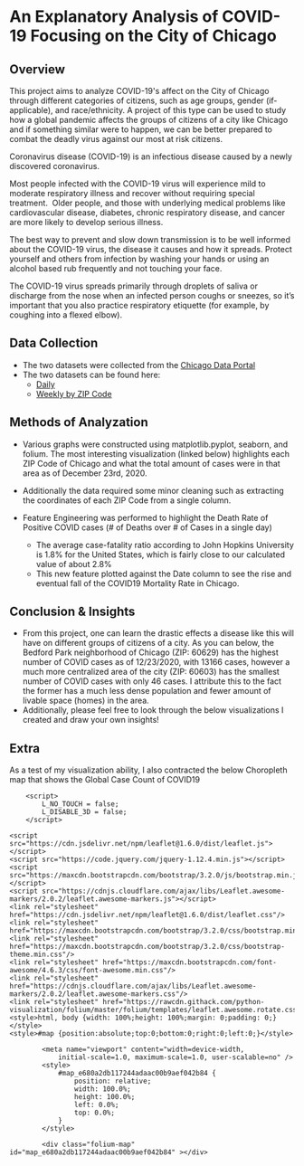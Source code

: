 # An Explanatory Analysis of COVID-19 Focusing on the City of Chicago

## Overview
This project aims to analyze COVID-19's affect on the City of Chicago through different categories of citizens, such as age groups, gender (if-applicable), and race/ethnicity.  A project of this type can be used to study how a global pandemic affects the groups of citizens of a city like Chicago and if something similar were to happen, we can be better prepared to combat the deadly virus against our most at risk citizens.

Coronavirus disease (COVID-19) is an infectious disease caused by a newly discovered coronavirus.

Most people infected with the COVID-19 virus will experience mild to moderate respiratory illness and recover without requiring special treatment.  Older people, and those with underlying medical problems like cardiovascular disease, diabetes, chronic respiratory disease, and cancer are more likely to develop serious illness.

The best way to prevent and slow down transmission is to be well informed about the COVID-19 virus, the disease it causes and how it spreads. Protect yourself and others from infection by washing your hands or using an alcohol based rub frequently and not touching your face.

The COVID-19 virus spreads primarily through droplets of saliva or discharge from the nose when an infected person coughs or sneezes, so it’s important that you also practice respiratory etiquette (for example, by coughing into a flexed elbow).

## Data Collection

* The two datasets were collected from the [Chicago Data Portal](https://data.cityofchicago.org/)
* The two datasets can be found here:
    * [Daily](https://data.cityofchicago.org/Health-Human-Services/Daily-Chicago-COVID-19-Cases-Deaths-and-Hospitaliz/kxzd-kd6a)
    * [Weekly by ZIP Code](https://data.cityofchicago.org/Health-Human-Services/COVID-19-Cases-Tests-and-Deaths-by-ZIP-Code/yhhz-zm2v/data)

## Methods of Analyzation

* Various graphs were constructed using matplotlib.pyplot, seaborn, and folium.  The most interesting visualization (linked below) highlights each ZIP Code of Chicago and what the total amount of cases were in that area as of December 23rd, 2020.

* Additionally the data required some minor cleaning such as extracting the coordinates of each ZIP Code from a single column.
* Feature Engineering was performed to highlight the Death Rate of Positive COVID cases (# of Deaths over # of Cases in a single day)
    * The average case-fatality ratio according to John Hopkins University is 1.8% for the United States, which is fairly close to our calculated value of about 2.8%
    * This new feature plotted against the Date column to see the rise and eventual fall of the COVID19 Mortality Rate in Chicago.

## Conclusion & Insights
* From this project, one can learn the drastic effects a disease like this will have on different groups of citizens of a city.  As you can below, the Bedford Park neighborhood of Chicago (ZIP: 60629) has the highest number of COVID cases as of 12/23/2020, with 13166 cases, however a much more centralized area of the city (ZIP: 60603) has the smallest number of COVID cases with only 46 cases.  I attribute this to the fact the former has a much less dense population and fewer amount of livable space (homes) in the area.
* Additionally, please feel free to look through the below visualizations I created and draw your own insights!







## Extra
As a test of my visualization ability, I also contracted the below Choropleth map that shows the Global Case Count of COVID19

<head>    
    <meta http-equiv="content-type" content="text/html; charset=UTF-8" />
    
        <script>
            L_NO_TOUCH = false;
            L_DISABLE_3D = false;
        </script>
    
    <script src="https://cdn.jsdelivr.net/npm/leaflet@1.6.0/dist/leaflet.js"></script>
    <script src="https://code.jquery.com/jquery-1.12.4.min.js"></script>
    <script src="https://maxcdn.bootstrapcdn.com/bootstrap/3.2.0/js/bootstrap.min.js"></script>
    <script src="https://cdnjs.cloudflare.com/ajax/libs/Leaflet.awesome-markers/2.0.2/leaflet.awesome-markers.js"></script>
    <link rel="stylesheet" href="https://cdn.jsdelivr.net/npm/leaflet@1.6.0/dist/leaflet.css"/>
    <link rel="stylesheet" href="https://maxcdn.bootstrapcdn.com/bootstrap/3.2.0/css/bootstrap.min.css"/>
    <link rel="stylesheet" href="https://maxcdn.bootstrapcdn.com/bootstrap/3.2.0/css/bootstrap-theme.min.css"/>
    <link rel="stylesheet" href="https://maxcdn.bootstrapcdn.com/font-awesome/4.6.3/css/font-awesome.min.css"/>
    <link rel="stylesheet" href="https://cdnjs.cloudflare.com/ajax/libs/Leaflet.awesome-markers/2.0.2/leaflet.awesome-markers.css"/>
    <link rel="stylesheet" href="https://rawcdn.githack.com/python-visualization/folium/master/folium/templates/leaflet.awesome.rotate.css"/>
    <style>html, body {width: 100%;height: 100%;margin: 0;padding: 0;}</style>
    <style>#map {position:absolute;top:0;bottom:0;right:0;left:0;}</style>
    
            <meta name="viewport" content="width=device-width,
                initial-scale=1.0, maximum-scale=1.0, user-scalable=no" />
            <style>
                #map_e680a2db117244adaac00b9aef042b84 {
                    position: relative;
                    width: 100.0%;
                    height: 100.0%;
                    left: 0.0%;
                    top: 0.0%;
                }
            </style>
        
</head>
<body>    
    
            <div class="folium-map" id="map_e680a2db117244adaac00b9aef042b84" ></div>
        
</body>
<script>    
    
            var map_e680a2db117244adaac00b9aef042b84 = L.map(
                "map_e680a2db117244adaac00b9aef042b84",
                {
                    center: [41.8781, -87.6298],
                    crs: L.CRS.EPSG3857,
                    zoom: 13,
                    zoomControl: true,
                    preferCanvas: false,
                }
            );

            

        
    
            var tile_layer_ca6c121f39c940e4bc7212e6e5591e6c = L.tileLayer(
                "https://cartodb-basemaps-{s}.global.ssl.fastly.net/dark_all/{z}/{x}/{y}.png",
                {"attribution": "\u0026copy; \u003ca href=\"http://www.openstreetmap.org/copyright\"\u003eOpenStreetMap\u003c/a\u003e contributors \u0026copy; \u003ca href=\"http://cartodb.com/attributions\"\u003eCartoDB\u003c/a\u003e, CartoDB \u003ca href =\"http://cartodb.com/attributions\"\u003eattributions\u003c/a\u003e", "detectRetina": false, "maxNativeZoom": 18, "maxZoom": 18, "minZoom": 0, "noWrap": false, "opacity": 1, "subdomains": "abc", "tms": false}
            ).addTo(map_e680a2db117244adaac00b9aef042b84);
        
    
            var circle_marker_7a1e7a51c7704f7098c8a19474e5df87 = L.circleMarker(
                [41.653147, -87.556037],
                {"bubblingMouseEvents": true, "color": "crimson", "dashArray": null, "dashOffset": null, "fill": true, "fillColor": "crimson", "fillOpacity": 0.2, "fillRule": "evenodd", "lineCap": "round", "lineJoin": "round", "opacity": 1.0, "radius": 100, "stroke": true, "weight": 3}
            ).addTo(map_e680a2db117244adaac00b9aef042b84);
        
    
        var popup_7fa0af2fa5e64fe09c00517e34039fa3 = L.popup({"maxWidth": "100%"});

        
            var html_51e884a4ef914c69a0a11282c11c3dec = $(`<div id="html_51e884a4ef914c69a0a11282c11c3dec" style="width: 100.0%; height: 100.0%;">ZIP Code: 60633<br>Cases: 1036.0<br>Lat: -87.556037<br>Long: 41.653147<br></div>`)[0];
            popup_7fa0af2fa5e64fe09c00517e34039fa3.setContent(html_51e884a4ef914c69a0a11282c11c3dec);
        

        circle_marker_7a1e7a51c7704f7098c8a19474e5df87.bindPopup(popup_7fa0af2fa5e64fe09c00517e34039fa3)
        ;

        
    
    
            var circle_marker_e00177bb98684dbbb00b04ac8ed6091c = L.circleMarker(
                [41.721257, -87.556897],
                {"bubblingMouseEvents": true, "color": "crimson", "dashArray": null, "dashOffset": null, "fill": true, "fillColor": "crimson", "fillOpacity": 0.2, "fillRule": "evenodd", "lineCap": "round", "lineJoin": "round", "opacity": 1.0, "radius": 100, "stroke": true, "weight": 3}
            ).addTo(map_e680a2db117244adaac00b9aef042b84);
        
    
        var popup_6a3dde66a0b244179683d0adf89856c8 = L.popup({"maxWidth": "100%"});

        
            var html_d1f7756f415c40328c53d3b272fffdc6 = $(`<div id="html_d1f7756f415c40328c53d3b272fffdc6" style="width: 100.0%; height: 100.0%;">ZIP Code: 60617<br>Cases: 5630.0<br>Lat: -87.556897<br>Long: 41.721257<br></div>`)[0];
            popup_6a3dde66a0b244179683d0adf89856c8.setContent(html_d1f7756f415c40328c53d3b272fffdc6);
        

        circle_marker_e00177bb98684dbbb00b04ac8ed6091c.bindPopup(popup_6a3dde66a0b244179683d0adf89856c8)
        ;

        
    
    
            var circle_marker_0780e72af135455ea57e68fdb1535b81 = L.circleMarker(
                [41.762202, -87.571522],
                {"bubblingMouseEvents": true, "color": "crimson", "dashArray": null, "dashOffset": null, "fill": true, "fillColor": "crimson", "fillOpacity": 0.2, "fillRule": "evenodd", "lineCap": "round", "lineJoin": "round", "opacity": 1.0, "radius": 100, "stroke": true, "weight": 3}
            ).addTo(map_e680a2db117244adaac00b9aef042b84);
        
    
        var popup_caeddc1971d3400f8ff19cc0953053b3 = L.popup({"maxWidth": "100%"});

        
            var html_d938577c8fcc4280b5e0bcf8a6c47075 = $(`<div id="html_d938577c8fcc4280b5e0bcf8a6c47075" style="width: 100.0%; height: 100.0%;">ZIP Code: 60649<br>Cases: 2275.0<br>Lat: -87.571522<br>Long: 41.762202<br></div>`)[0];
            popup_caeddc1971d3400f8ff19cc0953053b3.setContent(html_d938577c8fcc4280b5e0bcf8a6c47075);
        

        circle_marker_0780e72af135455ea57e68fdb1535b81.bindPopup(popup_caeddc1971d3400f8ff19cc0953053b3)
        ;

        
    
    
            var circle_marker_35fd55c33d3046d8b24ae4ac310ea00c = L.circleMarker(
                [41.801993, -87.602725],
                {"bubblingMouseEvents": true, "color": "crimson", "dashArray": null, "dashOffset": null, "fill": true, "fillColor": "crimson", "fillOpacity": 0.2, "fillRule": "evenodd", "lineCap": "round", "lineJoin": "round", "opacity": 1.0, "radius": 100, "stroke": true, "weight": 3}
            ).addTo(map_e680a2db117244adaac00b9aef042b84);
        
    
        var popup_580379a68b4f4441b93f7af7ac3b971a = L.popup({"maxWidth": "100%"});

        
            var html_7e97aa72265e4d68885109a98efae323 = $(`<div id="html_7e97aa72265e4d68885109a98efae323" style="width: 100.0%; height: 100.0%;">ZIP Code: 60615<br>Cases: 1537.0<br>Lat: -87.602725<br>Long: 41.801993<br></div>`)[0];
            popup_580379a68b4f4441b93f7af7ac3b971a.setContent(html_7e97aa72265e4d68885109a98efae323);
        

        circle_marker_35fd55c33d3046d8b24ae4ac310ea00c.bindPopup(popup_580379a68b4f4441b93f7af7ac3b971a)
        ;

        
    
    
            var circle_marker_322314784ef045e9982469e49d830ab6 = L.circleMarker(
                [41.780991, -87.604053],
                {"bubblingMouseEvents": true, "color": "crimson", "dashArray": null, "dashOffset": null, "fill": true, "fillColor": "crimson", "fillOpacity": 0.2, "fillRule": "evenodd", "lineCap": "round", "lineJoin": "round", "opacity": 1.0, "radius": 100, "stroke": true, "weight": 3}
            ).addTo(map_e680a2db117244adaac00b9aef042b84);
        
    
        var popup_262b1906bde746389357b5828c707ac2 = L.popup({"maxWidth": "100%"});

        
            var html_66942640e23b4e6ca16b704fb95b0387 = $(`<div id="html_66942640e23b4e6ca16b704fb95b0387" style="width: 100.0%; height: 100.0%;">ZIP Code: 60637<br>Cases: 2267.0<br>Lat: -87.604053<br>Long: 41.780991<br></div>`)[0];
            popup_262b1906bde746389357b5828c707ac2.setContent(html_66942640e23b4e6ca16b704fb95b0387);
        

        circle_marker_322314784ef045e9982469e49d830ab6.bindPopup(popup_262b1906bde746389357b5828c707ac2)
        ;

        
    
    
            var circle_marker_6a1b5f39c99245829c5f72b5e36229d2 = L.circleMarker(
                [41.744737, -87.60569],
                {"bubblingMouseEvents": true, "color": "crimson", "dashArray": null, "dashOffset": null, "fill": true, "fillColor": "crimson", "fillOpacity": 0.2, "fillRule": "evenodd", "lineCap": "round", "lineJoin": "round", "opacity": 1.0, "radius": 100, "stroke": true, "weight": 3}
            ).addTo(map_e680a2db117244adaac00b9aef042b84);
        
    
        var popup_c9729a2fc7fb4759acde7f573b1b0fe3 = L.popup({"maxWidth": "100%"});

        
            var html_bb67fdc1f094432a8cace442604610ad = $(`<div id="html_bb67fdc1f094432a8cace442604610ad" style="width: 100.0%; height: 100.0%;">ZIP Code: 60619<br>Cases: 3015.0<br>Lat: -87.60569<br>Long: 41.744737<br></div>`)[0];
            popup_c9729a2fc7fb4759acde7f573b1b0fe3.setContent(html_bb67fdc1f094432a8cace442604610ad);
        

        circle_marker_6a1b5f39c99245829c5f72b5e36229d2.bindPopup(popup_c9729a2fc7fb4759acde7f573b1b0fe3)
        ;

        
    
    
            var circle_marker_2756fbd2416a4e6882db15576d7421cd = L.circleMarker(
                [41.819261, -87.611244],
                {"bubblingMouseEvents": true, "color": "crimson", "dashArray": null, "dashOffset": null, "fill": true, "fillColor": "crimson", "fillOpacity": 0.2, "fillRule": "evenodd", "lineCap": "round", "lineJoin": "round", "opacity": 1.0, "radius": 100, "stroke": true, "weight": 3}
            ).addTo(map_e680a2db117244adaac00b9aef042b84);
        
    
        var popup_994329b107b04584a17bfa830990b2ac = L.popup({"maxWidth": "100%"});

        
            var html_ae397151cf32463187022632bb1b38af = $(`<div id="html_ae397151cf32463187022632bb1b38af" style="width: 100.0%; height: 100.0%;">ZIP Code: 60653<br>Cases: 1765.0<br>Lat: -87.611244<br>Long: 41.819261<br></div>`)[0];
            popup_994329b107b04584a17bfa830990b2ac.setContent(html_ae397151cf32463187022632bb1b38af);
        

        circle_marker_2756fbd2416a4e6882db15576d7421cd.bindPopup(popup_994329b107b04584a17bfa830990b2ac)
        ;

        
    
    
            var circle_marker_752314aaef1447e0819a201086c07d5a = L.circleMarker(
                [41.894734, -87.620291],
                {"bubblingMouseEvents": true, "color": "crimson", "dashArray": null, "dashOffset": null, "fill": true, "fillColor": "crimson", "fillOpacity": 0.2, "fillRule": "evenodd", "lineCap": "round", "lineJoin": "round", "opacity": 1.0, "radius": 100, "stroke": true, "weight": 3}
            ).addTo(map_e680a2db117244adaac00b9aef042b84);
        
    
        var popup_1bebb7ebd4fb452f99c22ec967498609 = L.popup({"maxWidth": "100%"});

        
            var html_74f57e23c7f743279a30bebe6a33bf96 = $(`<div id="html_74f57e23c7f743279a30bebe6a33bf96" style="width: 100.0%; height: 100.0%;">ZIP Code: 60611<br>Cases: 1456.0<br>Lat: -87.620291<br>Long: 41.894734<br></div>`)[0];
            popup_1bebb7ebd4fb452f99c22ec967498609.setContent(html_74f57e23c7f743279a30bebe6a33bf96);
        

        circle_marker_752314aaef1447e0819a201086c07d5a.bindPopup(popup_1bebb7ebd4fb452f99c22ec967498609)
        ;

        
    
    
            var circle_marker_0008f6b47b7a402ab0acd518ac83cc7b = L.circleMarker(
                [41.694192, -87.621537],
                {"bubblingMouseEvents": true, "color": "crimson", "dashArray": null, "dashOffset": null, "fill": true, "fillColor": "crimson", "fillOpacity": 0.2, "fillRule": "evenodd", "lineCap": "round", "lineJoin": "round", "opacity": 1.0, "radius": 100, "stroke": true, "weight": 3}
            ).addTo(map_e680a2db117244adaac00b9aef042b84);
        
    
        var popup_7e4d26e47fe540409a3b5fb72b8646ba = L.popup({"maxWidth": "100%"});

        
            var html_5dbc63b0e12c4e22a210b08ef8f60ab9 = $(`<div id="html_5dbc63b0e12c4e22a210b08ef8f60ab9" style="width: 100.0%; height: 100.0%;">ZIP Code: 60628<br>Cases: 3520.0<br>Lat: -87.621537<br>Long: 41.694192<br></div>`)[0];
            popup_7e4d26e47fe540409a3b5fb72b8646ba.setContent(html_5dbc63b0e12c4e22a210b08ef8f60ab9);
        

        circle_marker_0008f6b47b7a402ab0acd518ac83cc7b.bindPopup(popup_7e4d26e47fe540409a3b5fb72b8646ba)
        ;

        
    
    
            var circle_marker_fc569694ee394629a5831df044f7a447 = L.circleMarker(
                [41.886262, -87.622844],
                {"bubblingMouseEvents": true, "color": "crimson", "dashArray": null, "dashOffset": null, "fill": true, "fillColor": "crimson", "fillOpacity": 0.2, "fillRule": "evenodd", "lineCap": "round", "lineJoin": "round", "opacity": 1.0, "radius": 100, "stroke": true, "weight": 3}
            ).addTo(map_e680a2db117244adaac00b9aef042b84);
        
    
        var popup_6cc3e85cfe714008a1034da201d3214d = L.popup({"maxWidth": "100%"});

        
            var html_9e0904751b6f46568635f3f83ca5904c = $(`<div id="html_9e0904751b6f46568635f3f83ca5904c" style="width: 100.0%; height: 100.0%;">ZIP Code: 60601<br>Cases: 683.0<br>Lat: -87.622844<br>Long: 41.886262<br></div>`)[0];
            popup_6cc3e85cfe714008a1034da201d3214d.setContent(html_9e0904751b6f46568635f3f83ca5904c);
        

        circle_marker_fc569694ee394629a5831df044f7a447.bindPopup(popup_6cc3e85cfe714008a1034da201d3214d)
        ;

        
    
    
            var circle_marker_00560c1ccad3413aac5fb98b4ec11c09 = L.circleMarker(
                [41.867824, -87.623449],
                {"bubblingMouseEvents": true, "color": "crimson", "dashArray": null, "dashOffset": null, "fill": true, "fillColor": "crimson", "fillOpacity": 0.2, "fillRule": "evenodd", "lineCap": "round", "lineJoin": "round", "opacity": 1.0, "radius": 100, "stroke": true, "weight": 3}
            ).addTo(map_e680a2db117244adaac00b9aef042b84);
        
    
        var popup_6683517e1b144d7c961efce8dd56096c = L.popup({"maxWidth": "100%"});

        
            var html_5eebb432526e414aafdf8703c0c44857 = $(`<div id="html_5eebb432526e414aafdf8703c0c44857" style="width: 100.0%; height: 100.0%;">ZIP Code: 60605<br>Cases: 1268.0<br>Lat: -87.623449<br>Long: 41.867824<br></div>`)[0];
            popup_6683517e1b144d7c961efce8dd56096c.setContent(html_5eebb432526e414aafdf8703c0c44857);
        

        circle_marker_00560c1ccad3413aac5fb98b4ec11c09.bindPopup(popup_6683517e1b144d7c961efce8dd56096c)
        ;

        
    
    
            var circle_marker_e7ac9f5ebbe1412fa974742c0e1e347d = L.circleMarker(
                [41.880112, -87.625473],
                {"bubblingMouseEvents": true, "color": "crimson", "dashArray": null, "dashOffset": null, "fill": true, "fillColor": "crimson", "fillOpacity": 0.2, "fillRule": "evenodd", "lineCap": "round", "lineJoin": "round", "opacity": 1.0, "radius": 100, "stroke": true, "weight": 3}
            ).addTo(map_e680a2db117244adaac00b9aef042b84);
        
    
        var popup_8d0ee3bbb97047ffb2fec05b426ec227 = L.popup({"maxWidth": "100%"});

        
            var html_4dd28cf9b39a466195bb8627c2cd787d = $(`<div id="html_4dd28cf9b39a466195bb8627c2cd787d" style="width: 100.0%; height: 100.0%;">ZIP Code: 60603<br>Cases: 43.0<br>Lat: -87.625473<br>Long: 41.880112<br></div>`)[0];
            popup_8d0ee3bbb97047ffb2fec05b426ec227.setContent(html_4dd28cf9b39a466195bb8627c2cd787d);
        

        circle_marker_e7ac9f5ebbe1412fa974742c0e1e347d.bindPopup(popup_8d0ee3bbb97047ffb2fec05b426ec227)
        ;

        
    
    
            var circle_marker_73b59866a20047c88685260ffec45edd = L.circleMarker(
                [41.883136, -87.628309],
                {"bubblingMouseEvents": true, "color": "crimson", "dashArray": null, "dashOffset": null, "fill": true, "fillColor": "crimson", "fillOpacity": 0.2, "fillRule": "evenodd", "lineCap": "round", "lineJoin": "round", "opacity": 1.0, "radius": 100, "stroke": true, "weight": 3}
            ).addTo(map_e680a2db117244adaac00b9aef042b84);
        
    
        var popup_a239d0d4e46641d9a9676ad5f2ec899a = L.popup({"maxWidth": "100%"});

        
            var html_cc71e824dc5b44f485e0a563c87f51c9 = $(`<div id="html_cc71e824dc5b44f485e0a563c87f51c9" style="width: 100.0%; height: 100.0%;">ZIP Code: 60602<br>Cases: 63.0<br>Lat: -87.628309<br>Long: 41.883136<br></div>`)[0];
            popup_a239d0d4e46641d9a9676ad5f2ec899a.setContent(html_cc71e824dc5b44f485e0a563c87f51c9);
        

        circle_marker_73b59866a20047c88685260ffec45edd.bindPopup(popup_a239d0d4e46641d9a9676ad5f2ec899a)
        ;

        
    
    
            var circle_marker_23d2802c26fa4006b05303f037321838 = L.circleMarker(
                [41.878153, -87.629029],
                {"bubblingMouseEvents": true, "color": "crimson", "dashArray": null, "dashOffset": null, "fill": true, "fillColor": "crimson", "fillOpacity": 0.2, "fillRule": "evenodd", "lineCap": "round", "lineJoin": "round", "opacity": 1.0, "radius": 100, "stroke": true, "weight": 3}
            ).addTo(map_e680a2db117244adaac00b9aef042b84);
        
    
        var popup_d5b4d68cc010494fa5580fb791f000f3 = L.popup({"maxWidth": "100%"});

        
            var html_b68e2fd97508486eb9e8c6af6f3f71d1 = $(`<div id="html_b68e2fd97508486eb9e8c6af6f3f71d1" style="width: 100.0%; height: 100.0%;">ZIP Code: 60604<br>Cases: 74.0<br>Lat: -87.629029<br>Long: 41.878153<br></div>`)[0];
            popup_d5b4d68cc010494fa5580fb791f000f3.setContent(html_b68e2fd97508486eb9e8c6af6f3f71d1);
        

        circle_marker_23d2802c26fa4006b05303f037321838.bindPopup(popup_d5b4d68cc010494fa5580fb791f000f3)
        ;

        
    
    
            var circle_marker_89cbc301c2734de28d051e35643bab92 = L.circleMarker(
                [41.844869, -87.629531],
                {"bubblingMouseEvents": true, "color": "crimson", "dashArray": null, "dashOffset": null, "fill": true, "fillColor": "crimson", "fillOpacity": 0.2, "fillRule": "evenodd", "lineCap": "round", "lineJoin": "round", "opacity": 1.0, "radius": 100, "stroke": true, "weight": 3}
            ).addTo(map_e680a2db117244adaac00b9aef042b84);
        
    
        var popup_cfeabcedeb434fdb87849eb4fd5dae3d = L.popup({"maxWidth": "100%"});

        
            var html_eba8af7291fe49c58949fd143568c67e = $(`<div id="html_eba8af7291fe49c58949fd143568c67e" style="width: 100.0%; height: 100.0%;">ZIP Code: 60616<br>Cases: 2431.0<br>Lat: -87.629531<br>Long: 41.844869<br></div>`)[0];
            popup_cfeabcedeb434fdb87849eb4fd5dae3d.setContent(html_eba8af7291fe49c58949fd143568c67e);
        

        circle_marker_89cbc301c2734de28d051e35643bab92.bindPopup(popup_cfeabcedeb434fdb87849eb4fd5dae3d)
        ;

        
    
    
            var circle_marker_0cc434043cc04601a73c5c50c1bbe9d9 = L.circleMarker(
                [41.650765, -87.633087],
                {"bubblingMouseEvents": true, "color": "crimson", "dashArray": null, "dashOffset": null, "fill": true, "fillColor": "crimson", "fillOpacity": 0.2, "fillRule": "evenodd", "lineCap": "round", "lineJoin": "round", "opacity": 1.0, "radius": 100, "stroke": true, "weight": 3}
            ).addTo(map_e680a2db117244adaac00b9aef042b84);
        
    
        var popup_e495c6762eae49bea6d258f89e45979c = L.popup({"maxWidth": "100%"});

        
            var html_d2edcc6649324c5f9c1c94483d86e7ee = $(`<div id="html_d2edcc6649324c5f9c1c94483d86e7ee" style="width: 100.0%; height: 100.0%;">ZIP Code: 60827<br>Cases: 223.0<br>Lat: -87.633087<br>Long: 41.650765<br></div>`)[0];
            popup_e495c6762eae49bea6d258f89e45979c.setContent(html_d2edcc6649324c5f9c1c94483d86e7ee);
        

        circle_marker_0cc434043cc04601a73c5c50c1bbe9d9.bindPopup(popup_e495c6762eae49bea6d258f89e45979c)
        ;

        
    
    
            var circle_marker_e65057df6fd9438fa00acf0f27984c3a = L.circleMarker(
                [41.90455, -87.63581],
                {"bubblingMouseEvents": true, "color": "crimson", "dashArray": null, "dashOffset": null, "fill": true, "fillColor": "crimson", "fillOpacity": 0.2, "fillRule": "evenodd", "lineCap": "round", "lineJoin": "round", "opacity": 1.0, "radius": 100, "stroke": true, "weight": 3}
            ).addTo(map_e680a2db117244adaac00b9aef042b84);
        
    
        var popup_ff57e26362d04fd6a55cddce9a6f80ef = L.popup({"maxWidth": "100%"});

        
            var html_af67d516bec64273adcce4e8246eadc9 = $(`<div id="html_af67d516bec64273adcce4e8246eadc9" style="width: 100.0%; height: 100.0%;">ZIP Code: 60610<br>Cases: 2111.0<br>Lat: -87.63581<br>Long: 41.90455<br></div>`)[0];
            popup_ff57e26362d04fd6a55cddce9a6f80ef.setContent(html_af67d516bec64273adcce4e8246eadc9);
        

        circle_marker_e65057df6fd9438fa00acf0f27984c3a.bindPopup(popup_ff57e26362d04fd6a55cddce9a6f80ef)
        ;

        
    
    
            var circle_marker_e19f113fae4641b5be96232acbd29eea = L.circleMarker(
                [41.892485, -87.636354],
                {"bubblingMouseEvents": true, "color": "crimson", "dashArray": null, "dashOffset": null, "fill": true, "fillColor": "crimson", "fillOpacity": 0.2, "fillRule": "evenodd", "lineCap": "round", "lineJoin": "round", "opacity": 1.0, "radius": 100, "stroke": true, "weight": 3}
            ).addTo(map_e680a2db117244adaac00b9aef042b84);
        
    
        var popup_db7960921c2c4cc892ac023edb759287 = L.popup({"maxWidth": "100%"});

        
            var html_979c8a436bc74736be495a500c893912 = $(`<div id="html_979c8a436bc74736be495a500c893912" style="width: 100.0%; height: 100.0%;">ZIP Code: 60654<br>Cases: 1268.0<br>Lat: -87.636354<br>Long: 41.892485<br></div>`)[0];
            popup_db7960921c2c4cc892ac023edb759287.setContent(html_979c8a436bc74736be495a500c893912);
        

        circle_marker_e19f113fae4641b5be96232acbd29eea.bindPopup(popup_db7960921c2c4cc892ac023edb759287)
        ;

        
    
    
            var circle_marker_290be2d726654611b1bbf41a6fc611b8 = L.circleMarker(
                [41.882634, -87.63676],
                {"bubblingMouseEvents": true, "color": "crimson", "dashArray": null, "dashOffset": null, "fill": true, "fillColor": "crimson", "fillOpacity": 0.2, "fillRule": "evenodd", "lineCap": "round", "lineJoin": "round", "opacity": 1.0, "radius": 100, "stroke": true, "weight": 3}
            ).addTo(map_e680a2db117244adaac00b9aef042b84);
        
    
        var popup_d91431ab673f420dbecbd180363402f9 = L.popup({"maxWidth": "100%"});

        
            var html_55f0ee28656e430b825d57679575bb5a = $(`<div id="html_55f0ee28656e430b825d57679575bb5a" style="width: 100.0%; height: 100.0%;">ZIP Code: 60606<br>Cases: 211.0<br>Lat: -87.63676<br>Long: 41.882634<br></div>`)[0];
            popup_d91431ab673f420dbecbd180363402f9.setContent(html_55f0ee28656e430b825d57679575bb5a);
        

        circle_marker_290be2d726654611b1bbf41a6fc611b8.bindPopup(popup_d91431ab673f420dbecbd180363402f9)
        ;

        
    
    
            var circle_marker_db92b0427fed4faeac8b2f0a6bfb7a3f = L.circleMarker(
                [41.776931, -87.638812],
                {"bubblingMouseEvents": true, "color": "crimson", "dashArray": null, "dashOffset": null, "fill": true, "fillColor": "crimson", "fillOpacity": 0.2, "fillRule": "evenodd", "lineCap": "round", "lineJoin": "round", "opacity": 1.0, "radius": 100, "stroke": true, "weight": 3}
            ).addTo(map_e680a2db117244adaac00b9aef042b84);
        
    
        var popup_96c3060a49d64fd5b9a8f75e2f23b6f3 = L.popup({"maxWidth": "100%"});

        
            var html_62662ce62700457f95c5cac633c746ca = $(`<div id="html_62662ce62700457f95c5cac633c746ca" style="width: 100.0%; height: 100.0%;">ZIP Code: 60621<br>Cases: 1582.0<br>Lat: -87.638812<br>Long: 41.776931<br></div>`)[0];
            popup_96c3060a49d64fd5b9a8f75e2f23b6f3.setContent(html_62662ce62700457f95c5cac633c746ca);
        

        circle_marker_db92b0427fed4faeac8b2f0a6bfb7a3f.bindPopup(popup_96c3060a49d64fd5b9a8f75e2f23b6f3)
        ;

        
    
    
            var circle_marker_146858f82a8e4bdf8024be26bedfdc74 = L.circleMarker(
                [41.882786, -87.644283],
                {"bubblingMouseEvents": true, "color": "crimson", "dashArray": null, "dashOffset": null, "fill": true, "fillColor": "crimson", "fillOpacity": 0.2, "fillRule": "evenodd", "lineCap": "round", "lineJoin": "round", "opacity": 1.0, "radius": 100, "stroke": true, "weight": 3}
            ).addTo(map_e680a2db117244adaac00b9aef042b84);
        
    
        var popup_9ce720e0d0ba47bab3dec1484dca5c51 = L.popup({"maxWidth": "100%"});

        
            var html_07aabc7590754854bfa9308c1719e040 = $(`<div id="html_07aabc7590754854bfa9308c1719e040" style="width: 100.0%; height: 100.0%;">ZIP Code: 60661<br>Cases: 505.0<br>Lat: -87.644283<br>Long: 41.882786<br></div>`)[0];
            popup_9ce720e0d0ba47bab3dec1484dca5c51.setContent(html_07aabc7590754854bfa9308c1719e040);
        

        circle_marker_146858f82a8e4bdf8024be26bedfdc74.bindPopup(popup_9ce720e0d0ba47bab3dec1484dca5c51)
        ;

        
    
    
            var circle_marker_d81a47fc53ba406aaab65cbd8a94a912 = L.circleMarker(
                [41.740873, -87.651656],
                {"bubblingMouseEvents": true, "color": "crimson", "dashArray": null, "dashOffset": null, "fill": true, "fillColor": "crimson", "fillOpacity": 0.2, "fillRule": "evenodd", "lineCap": "round", "lineJoin": "round", "opacity": 1.0, "radius": 100, "stroke": true, "weight": 3}
            ).addTo(map_e680a2db117244adaac00b9aef042b84);
        
    
        var popup_0673aa5292184419b84141af510a028e = L.popup({"maxWidth": "100%"});

        
            var html_1a239ef86d1e4e0087f2639ea6f1790f = $(`<div id="html_1a239ef86d1e4e0087f2639ea6f1790f" style="width: 100.0%; height: 100.0%;">ZIP Code: 60620<br>Cases: 3606.0<br>Lat: -87.651656<br>Long: 41.740873<br></div>`)[0];
            popup_0673aa5292184419b84141af510a028e.setContent(html_1a239ef86d1e4e0087f2639ea6f1790f);
        

        circle_marker_d81a47fc53ba406aaab65cbd8a94a912.bindPopup(popup_0673aa5292184419b84141af510a028e)
        ;

        
    
    
            var circle_marker_62ca9ace05a44fc7873a68a49a41a5c0 = L.circleMarker(
                [41.922605, -87.652064],
                {"bubblingMouseEvents": true, "color": "crimson", "dashArray": null, "dashOffset": null, "fill": true, "fillColor": "crimson", "fillOpacity": 0.2, "fillRule": "evenodd", "lineCap": "round", "lineJoin": "round", "opacity": 1.0, "radius": 100, "stroke": true, "weight": 3}
            ).addTo(map_e680a2db117244adaac00b9aef042b84);
        
    
        var popup_ab1eef7bbe7c46ad83081fd776034a21 = L.popup({"maxWidth": "100%"});

        
            var html_ccbce341d1bc45b99f3fb4cf36675e9f = $(`<div id="html_ccbce341d1bc45b99f3fb4cf36675e9f" style="width: 100.0%; height: 100.0%;">ZIP Code: 60614<br>Cases: 3429.0<br>Lat: -87.652064<br>Long: 41.922605<br></div>`)[0];
            popup_ab1eef7bbe7c46ad83081fd776034a21.setContent(html_ccbce341d1bc45b99f3fb4cf36675e9f);
        

        circle_marker_62ca9ace05a44fc7873a68a49a41a5c0.bindPopup(popup_ab1eef7bbe7c46ad83081fd776034a21)
        ;

        
    
    
            var circle_marker_8ca90e9883754aa68e84778faa40b9cb = L.circleMarker(
                [41.876104, -87.652727],
                {"bubblingMouseEvents": true, "color": "crimson", "dashArray": null, "dashOffset": null, "fill": true, "fillColor": "crimson", "fillOpacity": 0.2, "fillRule": "evenodd", "lineCap": "round", "lineJoin": "round", "opacity": 1.0, "radius": 100, "stroke": true, "weight": 3}
            ).addTo(map_e680a2db117244adaac00b9aef042b84);
        
    
        var popup_81e96b239b3e4a7a9b16bf6723238ca5 = L.popup({"maxWidth": "100%"});

        
            var html_6696e3756e084ee4938b4a67f46aeff6 = $(`<div id="html_6696e3756e084ee4938b4a67f46aeff6" style="width: 100.0%; height: 100.0%;">ZIP Code: 60607<br>Cases: 1731.0<br>Lat: -87.652727<br>Long: 41.876104<br></div>`)[0];
            popup_81e96b239b3e4a7a9b16bf6723238ca5.setContent(html_6696e3756e084ee4938b4a67f46aeff6);
        

        circle_marker_8ca90e9883754aa68e84778faa40b9cb.bindPopup(popup_81e96b239b3e4a7a9b16bf6723238ca5)
        ;

        
    
    
            var circle_marker_1c979fbe612e43388fe124dbf61b908a = L.circleMarker(
                [41.812017, -87.653382],
                {"bubblingMouseEvents": true, "color": "crimson", "dashArray": null, "dashOffset": null, "fill": true, "fillColor": "crimson", "fillOpacity": 0.2, "fillRule": "evenodd", "lineCap": "round", "lineJoin": "round", "opacity": 1.0, "radius": 100, "stroke": true, "weight": 3}
            ).addTo(map_e680a2db117244adaac00b9aef042b84);
        
    
        var popup_839080e5831a4c539d616456ecea2f8c = L.popup({"maxWidth": "100%"});

        
            var html_6be613cb3e16462bb5901c451df44ec0 = $(`<div id="html_6be613cb3e16462bb5901c451df44ec0" style="width: 100.0%; height: 100.0%;">ZIP Code: 60609<br>Cases: 5399.0<br>Lat: -87.653382<br>Long: 41.812017<br></div>`)[0];
            popup_839080e5831a4c539d616456ecea2f8c.setContent(html_6be613cb3e16462bb5901c451df44ec0);
        

        circle_marker_1c979fbe612e43388fe124dbf61b908a.bindPopup(popup_839080e5831a4c539d616456ecea2f8c)
        ;

        
    
    
            var circle_marker_fb7c4ed0f9304e5885d844a52210376a = L.circleMarker(
                [41.899935, -87.657821],
                {"bubblingMouseEvents": true, "color": "crimson", "dashArray": null, "dashOffset": null, "fill": true, "fillColor": "crimson", "fillOpacity": 0.2, "fillRule": "evenodd", "lineCap": "round", "lineJoin": "round", "opacity": 1.0, "radius": 100, "stroke": true, "weight": 3}
            ).addTo(map_e680a2db117244adaac00b9aef042b84);
        
    
        var popup_0d76eb0bcad44e53b5edeb6f11bd7409 = L.popup({"maxWidth": "100%"});

        
            var html_791dc1f654b84d63a5c303ee19448859 = $(`<div id="html_791dc1f654b84d63a5c303ee19448859" style="width: 100.0%; height: 100.0%;">ZIP Code: 60642<br>Cases: 1255.0<br>Lat: -87.657821<br>Long: 41.899935<br></div>`)[0];
            popup_0d76eb0bcad44e53b5edeb6f11bd7409.setContent(html_791dc1f654b84d63a5c303ee19448859);
        

        circle_marker_fb7c4ed0f9304e5885d844a52210376a.bindPopup(popup_0d76eb0bcad44e53b5edeb6f11bd7409)
        ;

        
    
    
            var circle_marker_c92dad333e0944d696e0eaa6fc69e28a = L.circleMarker(
                [41.939715, -87.658216],
                {"bubblingMouseEvents": true, "color": "crimson", "dashArray": null, "dashOffset": null, "fill": true, "fillColor": "crimson", "fillOpacity": 0.2, "fillRule": "evenodd", "lineCap": "round", "lineJoin": "round", "opacity": 1.0, "radius": 100, "stroke": true, "weight": 3}
            ).addTo(map_e680a2db117244adaac00b9aef042b84);
        
    
        var popup_1e89bb9816df422c95df08f1efe42419 = L.popup({"maxWidth": "100%"});

        
            var html_5d6a9059ab2847d3a19c92e5fec69bf0 = $(`<div id="html_5d6a9059ab2847d3a19c92e5fec69bf0" style="width: 100.0%; height: 100.0%;">ZIP Code: 60657<br>Cases: 3150.0<br>Lat: -87.658216<br>Long: 41.939715<br></div>`)[0];
            popup_1e89bb9816df422c95df08f1efe42419.setContent(html_5d6a9059ab2847d3a19c92e5fec69bf0);
        

        circle_marker_c92dad333e0944d696e0eaa6fc69e28a.bindPopup(popup_1e89bb9816df422c95df08f1efe42419)
        ;

        
    
    
            var circle_marker_2694f64998b94df28d4823ac0d2f520c = L.circleMarker(
                [41.953742, -87.661343],
                {"bubblingMouseEvents": true, "color": "crimson", "dashArray": null, "dashOffset": null, "fill": true, "fillColor": "crimson", "fillOpacity": 0.2, "fillRule": "evenodd", "lineCap": "round", "lineJoin": "round", "opacity": 1.0, "radius": 100, "stroke": true, "weight": 3}
            ).addTo(map_e680a2db117244adaac00b9aef042b84);
        
    
        var popup_35e277b2f2fc487997e0b666264cdd85 = L.popup({"maxWidth": "100%"});

        
            var html_0ef3213c479545d1bc83e3e49a3d178c = $(`<div id="html_0ef3213c479545d1bc83e3e49a3d178c" style="width: 100.0%; height: 100.0%;">ZIP Code: 60613<br>Cases: 2418.0<br>Lat: -87.661343<br>Long: 41.953742<br></div>`)[0];
            popup_35e277b2f2fc487997e0b666264cdd85.setContent(html_0ef3213c479545d1bc83e3e49a3d178c);
        

        circle_marker_2694f64998b94df28d4823ac0d2f520c.bindPopup(popup_35e277b2f2fc487997e0b666264cdd85)
        ;

        
    
    
            var circle_marker_684256835bef4a11916d46da27241398 = L.circleMarker(
                [41.971888, -87.662232],
                {"bubblingMouseEvents": true, "color": "crimson", "dashArray": null, "dashOffset": null, "fill": true, "fillColor": "crimson", "fillOpacity": 0.2, "fillRule": "evenodd", "lineCap": "round", "lineJoin": "round", "opacity": 1.0, "radius": 100, "stroke": true, "weight": 3}
            ).addTo(map_e680a2db117244adaac00b9aef042b84);
        
    
        var popup_0a482025395c498890456e212b7da644 = L.popup({"maxWidth": "100%"});

        
            var html_e57d5637446c467d9476367b4316c485 = $(`<div id="html_e57d5637446c467d9476367b4316c485" style="width: 100.0%; height: 100.0%;">ZIP Code: 60640<br>Cases: 2951.0<br>Lat: -87.662232<br>Long: 41.971888<br></div>`)[0];
            popup_0a482025395c498890456e212b7da644.setContent(html_e57d5637446c467d9476367b4316c485);
        

        circle_marker_684256835bef4a11916d46da27241398.bindPopup(popup_0a482025395c498890456e212b7da644)
        ;

        
    
    
            var circle_marker_935057e46748434b81e2d28e2ba1c40f = L.circleMarker(
                [41.700445, -87.662381],
                {"bubblingMouseEvents": true, "color": "crimson", "dashArray": null, "dashOffset": null, "fill": true, "fillColor": "crimson", "fillOpacity": 0.2, "fillRule": "evenodd", "lineCap": "round", "lineJoin": "round", "opacity": 1.0, "radius": 100, "stroke": true, "weight": 3}
            ).addTo(map_e680a2db117244adaac00b9aef042b84);
        
    
        var popup_094995669000430591e01bb0a786eb10 = L.popup({"maxWidth": "100%"});

        
            var html_47a140a41c884033a10d5ddd387bd9c0 = $(`<div id="html_47a140a41c884033a10d5ddd387bd9c0" style="width: 100.0%; height: 100.0%;">ZIP Code: 60643<br>Cases: 2929.0<br>Lat: -87.662381<br>Long: 41.700445<br></div>`)[0];
            popup_094995669000430591e01bb0a786eb10.setContent(html_47a140a41c884033a10d5ddd387bd9c0);
        

        circle_marker_935057e46748434b81e2d28e2ba1c40f.bindPopup(popup_094995669000430591e01bb0a786eb10)
        ;

        
    
    
            var circle_marker_767200e7cb774cf7b420acb2d3c6cb9e = L.circleMarker(
                [41.991062, -87.666362],
                {"bubblingMouseEvents": true, "color": "crimson", "dashArray": null, "dashOffset": null, "fill": true, "fillColor": "crimson", "fillOpacity": 0.2, "fillRule": "evenodd", "lineCap": "round", "lineJoin": "round", "opacity": 1.0, "radius": 100, "stroke": true, "weight": 3}
            ).addTo(map_e680a2db117244adaac00b9aef042b84);
        
    
        var popup_a54e5f505ce74ea7bae20ef706316112 = L.popup({"maxWidth": "100%"});

        
            var html_33a1d41ca12b49aa977e6082fa94ada2 = $(`<div id="html_33a1d41ca12b49aa977e6082fa94ada2" style="width: 100.0%; height: 100.0%;">ZIP Code: 60660<br>Cases: 1797.0<br>Lat: -87.666362<br>Long: 41.991062<br></div>`)[0];
            popup_a54e5f505ce74ea7bae20ef706316112.setContent(html_33a1d41ca12b49aa977e6082fa94ada2);
        

        circle_marker_767200e7cb774cf7b420acb2d3c6cb9e.bindPopup(popup_a54e5f505ce74ea7bae20ef706316112)
        ;

        
    
    
            var circle_marker_343e8040e4b94b0381a81ecd06b0de8c = L.circleMarker(
                [41.77599, -87.668597],
                {"bubblingMouseEvents": true, "color": "crimson", "dashArray": null, "dashOffset": null, "fill": true, "fillColor": "crimson", "fillOpacity": 0.2, "fillRule": "evenodd", "lineCap": "round", "lineJoin": "round", "opacity": 1.0, "radius": 100, "stroke": true, "weight": 3}
            ).addTo(map_e680a2db117244adaac00b9aef042b84);
        
    
        var popup_083d3f2923404af4beb89f3a306ab47b = L.popup({"maxWidth": "100%"});

        
            var html_fcc43fc3e77847929a38f18362bc0a1e = $(`<div id="html_fcc43fc3e77847929a38f18362bc0a1e" style="width: 100.0%; height: 100.0%;">ZIP Code: 60636<br>Cases: 2306.0<br>Lat: -87.668597<br>Long: 41.77599<br></div>`)[0];
            popup_083d3f2923404af4beb89f3a306ab47b.setContent(html_fcc43fc3e77847929a38f18362bc0a1e);
        

        circle_marker_343e8040e4b94b0381a81ecd06b0de8c.bindPopup(popup_083d3f2923404af4beb89f3a306ab47b)
        ;

        
    
    
            var circle_marker_e7f3d0348abd48a19a25515aa8306023 = L.circleMarker(
                [42.009469, -87.669834],
                {"bubblingMouseEvents": true, "color": "crimson", "dashArray": null, "dashOffset": null, "fill": true, "fillColor": "crimson", "fillOpacity": 0.2, "fillRule": "evenodd", "lineCap": "round", "lineJoin": "round", "opacity": 1.0, "radius": 100, "stroke": true, "weight": 3}
            ).addTo(map_e680a2db117244adaac00b9aef042b84);
        
    
        var popup_a126cfe34028493c936551e103133ac6 = L.popup({"maxWidth": "100%"});

        
            var html_33b9e8c5e9074d3fa367210ab030c616 = $(`<div id="html_33b9e8c5e9074d3fa367210ab030c616" style="width: 100.0%; height: 100.0%;">ZIP Code: 60626<br>Cases: 2937.0<br>Lat: -87.669834<br>Long: 42.009469<br></div>`)[0];
            popup_a126cfe34028493c936551e103133ac6.setContent(html_33b9e8c5e9074d3fa367210ab030c616);
        

        circle_marker_e7f3d0348abd48a19a25515aa8306023.bindPopup(popup_a126cfe34028493c936551e103133ac6)
        ;

        
    
    
            var circle_marker_1a8d56d0f4d84d0f946a443271077849 = L.circleMarker(
                [41.849879, -87.670366],
                {"bubblingMouseEvents": true, "color": "crimson", "dashArray": null, "dashOffset": null, "fill": true, "fillColor": "crimson", "fillOpacity": 0.2, "fillRule": "evenodd", "lineCap": "round", "lineJoin": "round", "opacity": 1.0, "radius": 100, "stroke": true, "weight": 3}
            ).addTo(map_e680a2db117244adaac00b9aef042b84);
        
    
        var popup_d160d633e41f4c33a44c748edfb8ef5b = L.popup({"maxWidth": "100%"});

        
            var html_6039348be2944505a294ed51252f3555 = $(`<div id="html_6039348be2944505a294ed51252f3555" style="width: 100.0%; height: 100.0%;">ZIP Code: 60608<br>Cases: 6099.0<br>Lat: -87.670366<br>Long: 41.849879<br></div>`)[0];
            popup_d160d633e41f4c33a44c748edfb8ef5b.setContent(html_6039348be2944505a294ed51252f3555);
        

        circle_marker_1a8d56d0f4d84d0f946a443271077849.bindPopup(popup_d160d633e41f4c33a44c748edfb8ef5b)
        ;

        
    
    
            var circle_marker_ab6c76f8f15c4670be73237b1e45cf59 = L.circleMarker(
                [41.902762, -87.681818],
                {"bubblingMouseEvents": true, "color": "crimson", "dashArray": null, "dashOffset": null, "fill": true, "fillColor": "crimson", "fillOpacity": 0.2, "fillRule": "evenodd", "lineCap": "round", "lineJoin": "round", "opacity": 1.0, "radius": 100, "stroke": true, "weight": 3}
            ).addTo(map_e680a2db117244adaac00b9aef042b84);
        
    
        var popup_f60c6d2815e2486e8a28111c02de132b = L.popup({"maxWidth": "100%"});

        
            var html_71a32ade768f49d4b1ba7670ce17af13 = $(`<div id="html_71a32ade768f49d4b1ba7670ce17af13" style="width: 100.0%; height: 100.0%;">ZIP Code: 60622<br>Cases: 3287.0<br>Lat: -87.681818<br>Long: 41.902762<br></div>`)[0];
            popup_f60c6d2815e2486e8a28111c02de132b.setContent(html_71a32ade768f49d4b1ba7670ce17af13);
        

        circle_marker_ab6c76f8f15c4670be73237b1e45cf59.bindPopup(popup_f60c6d2815e2486e8a28111c02de132b)
        ;

        
    
    
            var circle_marker_c069229abfde4aa98025740be7ed3c59 = L.circleMarker(
                [41.88004, -87.687011],
                {"bubblingMouseEvents": true, "color": "crimson", "dashArray": null, "dashOffset": null, "fill": true, "fillColor": "crimson", "fillOpacity": 0.2, "fillRule": "evenodd", "lineCap": "round", "lineJoin": "round", "opacity": 1.0, "radius": 100, "stroke": true, "weight": 3}
            ).addTo(map_e680a2db117244adaac00b9aef042b84);
        
    
        var popup_dc4573b075db4fd7ae6d1ddf9d84b2be = L.popup({"maxWidth": "100%"});

        
            var html_b8aba121c5454da2b0f17b950c46629e = $(`<div id="html_b8aba121c5454da2b0f17b950c46629e" style="width: 100.0%; height: 100.0%;">ZIP Code: 60612<br>Cases: 2534.0<br>Lat: -87.687011<br>Long: 41.88004<br></div>`)[0];
            popup_dc4573b075db4fd7ae6d1ddf9d84b2be.setContent(html_b8aba121c5454da2b0f17b950c46629e);
        

        circle_marker_c069229abfde4aa98025740be7ed3c59.bindPopup(popup_dc4573b075db4fd7ae6d1ddf9d84b2be)
        ;

        
    
    
            var circle_marker_ebdfa409ce31458cb744970a7b71a38b = L.circleMarker(
                [42.008927, -87.695049],
                {"bubblingMouseEvents": true, "color": "crimson", "dashArray": null, "dashOffset": null, "fill": true, "fillColor": "crimson", "fillOpacity": 0.2, "fillRule": "evenodd", "lineCap": "round", "lineJoin": "round", "opacity": 1.0, "radius": 100, "stroke": true, "weight": 3}
            ).addTo(map_e680a2db117244adaac00b9aef042b84);
        
    
        var popup_1dbd9c8262e749bba10ae292df5119fe = L.popup({"maxWidth": "100%"});

        
            var html_49195bf6ff9c481793df4d936125dc35 = $(`<div id="html_49195bf6ff9c481793df4d936125dc35" style="width: 100.0%; height: 100.0%;">ZIP Code: 60645<br>Cases: 3220.0<br>Lat: -87.695049<br>Long: 42.008927<br></div>`)[0];
            popup_1dbd9c8262e749bba10ae292df5119fe.setContent(html_49195bf6ff9c481793df4d936125dc35);
        

        circle_marker_ebdfa409ce31458cb744970a7b71a38b.bindPopup(popup_1dbd9c8262e749bba10ae292df5119fe)
        ;

        
    
    
            var circle_marker_4c68c67c7fcb41559988f2fc639937c9 = L.circleMarker(
                [41.921058, -87.701101],
                {"bubblingMouseEvents": true, "color": "crimson", "dashArray": null, "dashOffset": null, "fill": true, "fillColor": "crimson", "fillOpacity": 0.2, "fillRule": "evenodd", "lineCap": "round", "lineJoin": "round", "opacity": 1.0, "radius": 100, "stroke": true, "weight": 3}
            ).addTo(map_e680a2db117244adaac00b9aef042b84);
        
    
        var popup_704266deb3c74c38ab5437f7c043c3c6 = L.popup({"maxWidth": "100%"});

        
            var html_6891cd4f9151468a965807c6a08583d8 = $(`<div id="html_6891cd4f9151468a965807c6a08583d8" style="width: 100.0%; height: 100.0%;">ZIP Code: 60647<br>Cases: 5944.0<br>Lat: -87.701101<br>Long: 41.921058<br></div>`)[0];
            popup_704266deb3c74c38ab5437f7c043c3c6.setContent(html_6891cd4f9151468a965807c6a08583d8);
        

        circle_marker_4c68c67c7fcb41559988f2fc639937c9.bindPopup(popup_704266deb3c74c38ab5437f7c043c3c6)
        ;

        
    
    
            var circle_marker_6b0c7adb6f2d413ab0585e1c11a15cc1 = L.circleMarker(
                [41.696456, -87.701434],
                {"bubblingMouseEvents": true, "color": "crimson", "dashArray": null, "dashOffset": null, "fill": true, "fillColor": "crimson", "fillOpacity": 0.2, "fillRule": "evenodd", "lineCap": "round", "lineJoin": "round", "opacity": 1.0, "radius": 100, "stroke": true, "weight": 3}
            ).addTo(map_e680a2db117244adaac00b9aef042b84);
        
    
        var popup_2eb823938a4b4f7d964971e7848894c7 = L.popup({"maxWidth": "100%"});

        
            var html_b10e276cbb734c6eb2a85600a8341663 = $(`<div id="html_b10e276cbb734c6eb2a85600a8341663" style="width: 100.0%; height: 100.0%;">ZIP Code: 60655<br>Cases: 2298.0<br>Lat: -87.701434<br>Long: 41.696456<br></div>`)[0];
            popup_2eb823938a4b4f7d964971e7848894c7.setContent(html_b10e276cbb734c6eb2a85600a8341663);
        

        circle_marker_6b0c7adb6f2d413ab0585e1c11a15cc1.bindPopup(popup_2eb823938a4b4f7d964971e7848894c7)
        ;

        
    
    
            var circle_marker_fb291b9deb734afdadf3f1bef2e4e32e = L.circleMarker(
                [41.971155, -87.701816],
                {"bubblingMouseEvents": true, "color": "crimson", "dashArray": null, "dashOffset": null, "fill": true, "fillColor": "crimson", "fillOpacity": 0.2, "fillRule": "evenodd", "lineCap": "round", "lineJoin": "round", "opacity": 1.0, "radius": 100, "stroke": true, "weight": 3}
            ).addTo(map_e680a2db117244adaac00b9aef042b84);
        
    
        var popup_fbe3978e9f9f49038267473f8914ddac = L.popup({"maxWidth": "100%"});

        
            var html_55806d217a294f509dccebcda4a136fb = $(`<div id="html_55806d217a294f509dccebcda4a136fb" style="width: 100.0%; height: 100.0%;">ZIP Code: 60625<br>Cases: 4827.0<br>Lat: -87.701816<br>Long: 41.971155<br></div>`)[0];
            popup_fbe3978e9f9f49038267473f8914ddac.setContent(html_55806d217a294f509dccebcda4a136fb);
        

        circle_marker_fb291b9deb734afdadf3f1bef2e4e32e.bindPopup(popup_fbe3978e9f9f49038267473f8914ddac)
        ;

        
    
    
            var circle_marker_8bd2f77029444a10b9478bde610f7871 = L.circleMarker(
                [41.990803, -87.703266],
                {"bubblingMouseEvents": true, "color": "crimson", "dashArray": null, "dashOffset": null, "fill": true, "fillColor": "crimson", "fillOpacity": 0.2, "fillRule": "evenodd", "lineCap": "round", "lineJoin": "round", "opacity": 1.0, "radius": 100, "stroke": true, "weight": 3}
            ).addTo(map_e680a2db117244adaac00b9aef042b84);
        
    
        var popup_054e2272cb1246bb9ad503f0c9f56828 = L.popup({"maxWidth": "100%"});

        
            var html_d083c07effdc43e6b16c2b591dbfbb7d = $(`<div id="html_d083c07effdc43e6b16c2b591dbfbb7d" style="width: 100.0%; height: 100.0%;">ZIP Code: 60659<br>Cases: 2761.0<br>Lat: -87.703266<br>Long: 41.990803<br></div>`)[0];
            popup_054e2272cb1246bb9ad503f0c9f56828.setContent(html_d083c07effdc43e6b16c2b591dbfbb7d);
        

        circle_marker_8bd2f77029444a10b9478bde610f7871.bindPopup(popup_054e2272cb1246bb9ad503f0c9f56828)
        ;

        
    
    
            var circle_marker_5663a3d4255a4e3ab96abf23742d3490 = L.circleMarker(
                [41.946699, -87.703343],
                {"bubblingMouseEvents": true, "color": "crimson", "dashArray": null, "dashOffset": null, "fill": true, "fillColor": "crimson", "fillOpacity": 0.2, "fillRule": "evenodd", "lineCap": "round", "lineJoin": "round", "opacity": 1.0, "radius": 100, "stroke": true, "weight": 3}
            ).addTo(map_e680a2db117244adaac00b9aef042b84);
        
    
        var popup_ca28aa3c51ca4da9aa3a5176b64d9f3d = L.popup({"maxWidth": "100%"});

        
            var html_c09a125ad85746caa4a75a7470f96261 = $(`<div id="html_c09a125ad85746caa4a75a7470f96261" style="width: 100.0%; height: 100.0%;">ZIP Code: 60618<br>Cases: 5609.0<br>Lat: -87.703343<br>Long: 41.946699<br></div>`)[0];
            popup_ca28aa3c51ca4da9aa3a5176b64d9f3d.setContent(html_c09a125ad85746caa4a75a7470f96261);
        

        circle_marker_5663a3d4255a4e3ab96abf23742d3490.bindPopup(popup_ca28aa3c51ca4da9aa3a5176b64d9f3d)
        ;

        
    
    
            var circle_marker_3247d7214d434fa69ac3246cbc773084 = L.circleMarker(
                [41.810038, -87.711251],
                {"bubblingMouseEvents": true, "color": "crimson", "dashArray": null, "dashOffset": null, "fill": true, "fillColor": "crimson", "fillOpacity": 0.2, "fillRule": "evenodd", "lineCap": "round", "lineJoin": "round", "opacity": 1.0, "radius": 100, "stroke": true, "weight": 3}
            ).addTo(map_e680a2db117244adaac00b9aef042b84);
        
    
        var popup_f47de9ff8c83425d9f7ce2b3344b11a7 = L.popup({"maxWidth": "100%"});

        
            var html_34abfb652a9146fead792948b01c2bd0 = $(`<div id="html_34abfb652a9146fead792948b01c2bd0" style="width: 100.0%; height: 100.0%;">ZIP Code: 60632<br>Cases: 10281.0<br>Lat: -87.711251<br>Long: 41.810038<br></div>`)[0];
            popup_f47de9ff8c83425d9f7ce2b3344b11a7.setContent(html_34abfb652a9146fead792948b01c2bd0);
        

        circle_marker_3247d7214d434fa69ac3246cbc773084.bindPopup(popup_f47de9ff8c83425d9f7ce2b3344b11a7)
        ;

        
    
    
            var circle_marker_f876da119cd54dbfaebcaf27689fffdb = L.circleMarker(
                [41.777061, -87.711565],
                {"bubblingMouseEvents": true, "color": "crimson", "dashArray": null, "dashOffset": null, "fill": true, "fillColor": "crimson", "fillOpacity": 0.2, "fillRule": "evenodd", "lineCap": "round", "lineJoin": "round", "opacity": 1.0, "radius": 100, "stroke": true, "weight": 3}
            ).addTo(map_e680a2db117244adaac00b9aef042b84);
        
    
        var popup_be9c617fe5ae45068909432068441b5f = L.popup({"maxWidth": "100%"});

        
            var html_d225f4d8e6eb490daa975182b15b3f01 = $(`<div id="html_d225f4d8e6eb490daa975182b15b3f01" style="width: 100.0%; height: 100.0%;">ZIP Code: 60629<br>Cases: 13166.0<br>Lat: -87.711565<br>Long: 41.777061<br></div>`)[0];
            popup_be9c617fe5ae45068909432068441b5f.setContent(html_d225f4d8e6eb490daa975182b15b3f01);
        

        circle_marker_f876da119cd54dbfaebcaf27689fffdb.bindPopup(popup_be9c617fe5ae45068909432068441b5f)
        ;

        
    
    
            var circle_marker_d1a0d3985c81474388d7bcf2e722abcb = L.circleMarker(
                [41.745398, -87.714238],
                {"bubblingMouseEvents": true, "color": "crimson", "dashArray": null, "dashOffset": null, "fill": true, "fillColor": "crimson", "fillOpacity": 0.2, "fillRule": "evenodd", "lineCap": "round", "lineJoin": "round", "opacity": 1.0, "radius": 100, "stroke": true, "weight": 3}
            ).addTo(map_e680a2db117244adaac00b9aef042b84);
        
    
        var popup_477de88c7b624bc383c16df0cce88620 = L.popup({"maxWidth": "100%"});

        
            var html_7ffaf5c91d1b4351b9759f39c1c6a020 = $(`<div id="html_7ffaf5c91d1b4351b9759f39c1c6a020" style="width: 100.0%; height: 100.0%;">ZIP Code: 60652<br>Cases: 3825.0<br>Lat: -87.714238<br>Long: 41.745398<br></div>`)[0];
            popup_477de88c7b624bc383c16df0cce88620.setContent(html_7ffaf5c91d1b4351b9759f39c1c6a020);
        

        circle_marker_d1a0d3985c81474388d7bcf2e722abcb.bindPopup(popup_477de88c7b624bc383c16df0cce88620)
        ;

        
    
    
            var circle_marker_0ad38b2912e64b6da9b8670612d1f016 = L.circleMarker(
                [41.850321, -87.717446],
                {"bubblingMouseEvents": true, "color": "crimson", "dashArray": null, "dashOffset": null, "fill": true, "fillColor": "crimson", "fillOpacity": 0.2, "fillRule": "evenodd", "lineCap": "round", "lineJoin": "round", "opacity": 1.0, "radius": 100, "stroke": true, "weight": 3}
            ).addTo(map_e680a2db117244adaac00b9aef042b84);
        
    
        var popup_82aeffc2c4d147669914786d0ef756d2 = L.popup({"maxWidth": "100%"});

        
            var html_8323fe38ed554765b156878c1b1d1453 = $(`<div id="html_8323fe38ed554765b156878c1b1d1453" style="width: 100.0%; height: 100.0%;">ZIP Code: 60623<br>Cases: 8627.0<br>Lat: -87.717446<br>Long: 41.850321<br></div>`)[0];
            popup_82aeffc2c4d147669914786d0ef756d2.setContent(html_8323fe38ed554765b156878c1b1d1453);
        

        circle_marker_0ad38b2912e64b6da9b8670612d1f016.bindPopup(popup_82aeffc2c4d147669914786d0ef756d2)
        ;

        
    
    
            var circle_marker_6ceeeb9738ae4ef2bed8ab2eb7c01508 = L.circleMarker(
                [41.879417, -87.722735],
                {"bubblingMouseEvents": true, "color": "crimson", "dashArray": null, "dashOffset": null, "fill": true, "fillColor": "crimson", "fillOpacity": 0.2, "fillRule": "evenodd", "lineCap": "round", "lineJoin": "round", "opacity": 1.0, "radius": 100, "stroke": true, "weight": 3}
            ).addTo(map_e680a2db117244adaac00b9aef042b84);
        
    
        var popup_5de5b66c9ee24803a4b976b38e0fd458 = L.popup({"maxWidth": "100%"});

        
            var html_cd0465ef670c406aa1868f674c195f09 = $(`<div id="html_cd0465ef670c406aa1868f674c195f09" style="width: 100.0%; height: 100.0%;">ZIP Code: 60624<br>Cases: 2354.0<br>Lat: -87.722735<br>Long: 41.879417<br></div>`)[0];
            popup_5de5b66c9ee24803a4b976b38e0fd458.setContent(html_cd0465ef670c406aa1868f674c195f09);
        

        circle_marker_6ceeeb9738ae4ef2bed8ab2eb7c01508.bindPopup(popup_5de5b66c9ee24803a4b976b38e0fd458)
        ;

        
    
    
            var circle_marker_00d8dd68b5944316bca17a296860ab87 = L.circleMarker(
                [41.901964, -87.741017],
                {"bubblingMouseEvents": true, "color": "crimson", "dashArray": null, "dashOffset": null, "fill": true, "fillColor": "crimson", "fillOpacity": 0.2, "fillRule": "evenodd", "lineCap": "round", "lineJoin": "round", "opacity": 1.0, "radius": 100, "stroke": true, "weight": 3}
            ).addTo(map_e680a2db117244adaac00b9aef042b84);
        
    
        var popup_1b42f89f869447908c4294267310519f = L.popup({"maxWidth": "100%"});

        
            var html_ec019e67c9ed4ddca02d1f7ea30c25e3 = $(`<div id="html_ec019e67c9ed4ddca02d1f7ea30c25e3" style="width: 100.0%; height: 100.0%;">ZIP Code: 60651<br>Cases: 5654.0<br>Lat: -87.741017<br>Long: 41.901964<br></div>`)[0];
            popup_1b42f89f869447908c4294267310519f.setContent(html_ec019e67c9ed4ddca02d1f7ea30c25e3);
        

        circle_marker_00d8dd68b5944316bca17a296860ab87.bindPopup(popup_1b42f89f869447908c4294267310519f)
        ;

        
    
    
            var circle_marker_de79a2119c9f4cafa8ed98b6e86a1c2b = L.circleMarker(
                [41.946682, -87.746791],
                {"bubblingMouseEvents": true, "color": "crimson", "dashArray": null, "dashOffset": null, "fill": true, "fillColor": "crimson", "fillOpacity": 0.2, "fillRule": "evenodd", "lineCap": "round", "lineJoin": "round", "opacity": 1.0, "radius": 100, "stroke": true, "weight": 3}
            ).addTo(map_e680a2db117244adaac00b9aef042b84);
        
    
        var popup_749e1b1adae04c4f8da85fc81c15d766 = L.popup({"maxWidth": "100%"});

        
            var html_8d049de4b7c34b00beec47aa14419419 = $(`<div id="html_8d049de4b7c34b00beec47aa14419419" style="width: 100.0%; height: 100.0%;">ZIP Code: 60641<br>Cases: 6293.0<br>Lat: -87.746791<br>Long: 41.946682<br></div>`)[0];
            popup_749e1b1adae04c4f8da85fc81c15d766.setContent(html_8d049de4b7c34b00beec47aa14419419);
        

        circle_marker_de79a2119c9f4cafa8ed98b6e86a1c2b.bindPopup(popup_749e1b1adae04c4f8da85fc81c15d766)
        ;

        
    
    
            var circle_marker_ac6e5b9f433e4d73ba92d8e8413b77b3 = L.circleMarker(
                [41.920609, -87.75531],
                {"bubblingMouseEvents": true, "color": "crimson", "dashArray": null, "dashOffset": null, "fill": true, "fillColor": "crimson", "fillOpacity": 0.2, "fillRule": "evenodd", "lineCap": "round", "lineJoin": "round", "opacity": 1.0, "radius": 100, "stroke": true, "weight": 3}
            ).addTo(map_e680a2db117244adaac00b9aef042b84);
        
    
        var popup_53637800fb524b7d90a5cf3ba5b2c24d = L.popup({"maxWidth": "100%"});

        
            var html_f5bb50072bcd461b87c39fc7c139d4e8 = $(`<div id="html_f5bb50072bcd461b87c39fc7c139d4e8" style="width: 100.0%; height: 100.0%;">ZIP Code: 60639<br>Cases: 10835.0<br>Lat: -87.75531<br>Long: 41.920609<br></div>`)[0];
            popup_53637800fb524b7d90a5cf3ba5b2c24d.setContent(html_f5bb50072bcd461b87c39fc7c139d4e8);
        

        circle_marker_ac6e5b9f433e4d73ba92d8e8413b77b3.bindPopup(popup_53637800fb524b7d90a5cf3ba5b2c24d)
        ;

        
    
    
            var circle_marker_af9c51d54c35430ca01173054e9c3ed1 = L.circleMarker(
                [41.881113, -87.756863],
                {"bubblingMouseEvents": true, "color": "crimson", "dashArray": null, "dashOffset": null, "fill": true, "fillColor": "crimson", "fillOpacity": 0.2, "fillRule": "evenodd", "lineCap": "round", "lineJoin": "round", "opacity": 1.0, "radius": 100, "stroke": true, "weight": 3}
            ).addTo(map_e680a2db117244adaac00b9aef042b84);
        
    
        var popup_c2b7bec5990e4c708cf76d75f3b6aceb = L.popup({"maxWidth": "100%"});

        
            var html_5febd7ec8f1647a8b1c1397868cfa659 = $(`<div id="html_5febd7ec8f1647a8b1c1397868cfa659" style="width: 100.0%; height: 100.0%;">ZIP Code: 60644<br>Cases: 3009.0<br>Lat: -87.756863<br>Long: 41.881113<br></div>`)[0];
            popup_c2b7bec5990e4c708cf76d75f3b6aceb.setContent(html_5febd7ec8f1647a8b1c1397868cfa659);
        

        circle_marker_af9c51d54c35430ca01173054e9c3ed1.bindPopup(popup_c2b7bec5990e4c708cf76d75f3b6aceb)
        ;

        
    
    
            var circle_marker_73aa51576a62457bbd3100e18fb87d75 = L.circleMarker(
                [41.971261, -87.759611],
                {"bubblingMouseEvents": true, "color": "crimson", "dashArray": null, "dashOffset": null, "fill": true, "fillColor": "crimson", "fillOpacity": 0.2, "fillRule": "evenodd", "lineCap": "round", "lineJoin": "round", "opacity": 1.0, "radius": 100, "stroke": true, "weight": 3}
            ).addTo(map_e680a2db117244adaac00b9aef042b84);
        
    
        var popup_04508f9fdaca48be956b425e0e6a6e39 = L.popup({"maxWidth": "100%"});

        
            var html_28c5834faba54c4690dbe12b317df1c6 = $(`<div id="html_28c5834faba54c4690dbe12b317df1c6" style="width: 100.0%; height: 100.0%;">ZIP Code: 60630<br>Cases: 3700.0<br>Lat: -87.759611<br>Long: 41.971261<br></div>`)[0];
            popup_04508f9fdaca48be956b425e0e6a6e39.setContent(html_28c5834faba54c4690dbe12b317df1c6);
        

        circle_marker_73aa51576a62457bbd3100e18fb87d75.bindPopup(popup_04508f9fdaca48be956b425e0e6a6e39)
        ;

        
    
    
            var circle_marker_882df491ec5d4377bd2dcf5fff4d0137 = L.circleMarker(
                [41.993931, -87.761826],
                {"bubblingMouseEvents": true, "color": "crimson", "dashArray": null, "dashOffset": null, "fill": true, "fillColor": "crimson", "fillOpacity": 0.2, "fillRule": "evenodd", "lineCap": "round", "lineJoin": "round", "opacity": 1.0, "radius": 100, "stroke": true, "weight": 3}
            ).addTo(map_e680a2db117244adaac00b9aef042b84);
        
    
        var popup_329bc571efd648149cdd67fa4c4a6622 = L.popup({"maxWidth": "100%"});

        
            var html_8eb42b7d99a34e90b0a362018077916f = $(`<div id="html_8eb42b7d99a34e90b0a362018077916f" style="width: 100.0%; height: 100.0%;">ZIP Code: 60646<br>Cases: 1666.0<br>Lat: -87.761826<br>Long: 41.993931<br></div>`)[0];
            popup_329bc571efd648149cdd67fa4c4a6622.setContent(html_8eb42b7d99a34e90b0a362018077916f);
        

        circle_marker_882df491ec5d4377bd2dcf5fff4d0137.bindPopup(popup_329bc571efd648149cdd67fa4c4a6622)
        ;

        
    
    
            var circle_marker_d165b8750169496b88f226f143c28587 = L.circleMarker(
                [41.787032, -87.771902],
                {"bubblingMouseEvents": true, "color": "crimson", "dashArray": null, "dashOffset": null, "fill": true, "fillColor": "crimson", "fillOpacity": 0.2, "fillRule": "evenodd", "lineCap": "round", "lineJoin": "round", "opacity": 1.0, "radius": 100, "stroke": true, "weight": 3}
            ).addTo(map_e680a2db117244adaac00b9aef042b84);
        
    
        var popup_04aa2bb8242643f8a7c66e4221e93af9 = L.popup({"maxWidth": "100%"});

        
            var html_ab82c2d3f572445e96aa4fb90ea78a96 = $(`<div id="html_ab82c2d3f572445e96aa4fb90ea78a96" style="width: 100.0%; height: 100.0%;">ZIP Code: 60638<br>Cases: 5678.0<br>Lat: -87.771902<br>Long: 41.787032<br></div>`)[0];
            popup_04aa2bb8242643f8a7c66e4221e93af9.setContent(html_ab82c2d3f572445e96aa4fb90ea78a96);
        

        circle_marker_d165b8750169496b88f226f143c28587.bindPopup(popup_04aa2bb8242643f8a7c66e4221e93af9)
        ;

        
    
    
            var circle_marker_1b78303d90904c69af18367f42efd659 = L.circleMarker(
                [41.944967, -87.797373],
                {"bubblingMouseEvents": true, "color": "crimson", "dashArray": null, "dashOffset": null, "fill": true, "fillColor": "crimson", "fillOpacity": 0.2, "fillRule": "evenodd", "lineCap": "round", "lineJoin": "round", "opacity": 1.0, "radius": 100, "stroke": true, "weight": 3}
            ).addTo(map_e680a2db117244adaac00b9aef042b84);
        
    
        var popup_4a996e0b4d1d4f3cac52b0b10c3c0b6a = L.popup({"maxWidth": "100%"});

        
            var html_08f6ba4290d246d59c3eba8134a06cf0 = $(`<div id="html_08f6ba4290d246d59c3eba8134a06cf0" style="width: 100.0%; height: 100.0%;">ZIP Code: 60634<br>Cases: 7032.0<br>Lat: -87.797373<br>Long: 41.944967<br></div>`)[0];
            popup_4a996e0b4d1d4f3cac52b0b10c3c0b6a.setContent(html_08f6ba4290d246d59c3eba8134a06cf0);
        

        circle_marker_1b78303d90904c69af18367f42efd659.bindPopup(popup_4a996e0b4d1d4f3cac52b0b10c3c0b6a)
        ;

        
    
    
            var circle_marker_b1f26fce00ae4569a63c2388c6c9d54b = L.circleMarker(
                [41.921777, -87.808283],
                {"bubblingMouseEvents": true, "color": "crimson", "dashArray": null, "dashOffset": null, "fill": true, "fillColor": "crimson", "fillOpacity": 0.2, "fillRule": "evenodd", "lineCap": "round", "lineJoin": "round", "opacity": 1.0, "radius": 100, "stroke": true, "weight": 3}
            ).addTo(map_e680a2db117244adaac00b9aef042b84);
        
    
        var popup_a002f8a1ca05443a88e5cb36f263d5ee = L.popup({"maxWidth": "100%"});

        
            var html_a8e5726382464cfcbf67a5a95d4bb168 = $(`<div id="html_a8e5726382464cfcbf67a5a95d4bb168" style="width: 100.0%; height: 100.0%;">ZIP Code: 60707<br>Cases: 1664.0<br>Lat: -87.808283<br>Long: 41.921777<br></div>`)[0];
            popup_a002f8a1ca05443a88e5cb36f263d5ee.setContent(html_a8e5726382464cfcbf67a5a95d4bb168);
        

        circle_marker_b1f26fce00ae4569a63c2388c6c9d54b.bindPopup(popup_a002f8a1ca05443a88e5cb36f263d5ee)
        ;

        
    
    
            var circle_marker_4fdceb4a236a41d6b860a00e166f5db0 = L.circleMarker(
                [41.995019, -87.813371],
                {"bubblingMouseEvents": true, "color": "crimson", "dashArray": null, "dashOffset": null, "fill": true, "fillColor": "crimson", "fillOpacity": 0.2, "fillRule": "evenodd", "lineCap": "round", "lineJoin": "round", "opacity": 1.0, "radius": 100, "stroke": true, "weight": 3}
            ).addTo(map_e680a2db117244adaac00b9aef042b84);
        
    
        var popup_844efe7a8632454696b6584804c14a1d = L.popup({"maxWidth": "100%"});

        
            var html_54bcf039f41348d39fae2ebd02cabf1a = $(`<div id="html_54bcf039f41348d39fae2ebd02cabf1a" style="width: 100.0%; height: 100.0%;">ZIP Code: 60631<br>Cases: 1982.0<br>Lat: -87.813371<br>Long: 41.995019<br></div>`)[0];
            popup_844efe7a8632454696b6584804c14a1d.setContent(html_54bcf039f41348d39fae2ebd02cabf1a);
        

        circle_marker_4fdceb4a236a41d6b860a00e166f5db0.bindPopup(popup_844efe7a8632454696b6584804c14a1d)
        ;

        
    
    
            var circle_marker_1390dff9214a4b21ba074bb311831569 = L.circleMarker(
                [41.974566, -87.817934],
                {"bubblingMouseEvents": true, "color": "crimson", "dashArray": null, "dashOffset": null, "fill": true, "fillColor": "crimson", "fillOpacity": 0.2, "fillRule": "evenodd", "lineCap": "round", "lineJoin": "round", "opacity": 1.0, "radius": 100, "stroke": true, "weight": 3}
            ).addTo(map_e680a2db117244adaac00b9aef042b84);
        
    
        var popup_f2c508b47b2342b796172573ca263c5d = L.popup({"maxWidth": "100%"});

        
            var html_ff5b5db28e734426860ca3565f859353 = $(`<div id="html_ff5b5db28e734426860ca3565f859353" style="width: 100.0%; height: 100.0%;">ZIP Code: 60656<br>Cases: 1983.0<br>Lat: -87.817934<br>Long: 41.974566<br></div>`)[0];
            popup_f2c508b47b2342b796172573ca263c5d.setContent(html_ff5b5db28e734426860ca3565f859353);
        

        circle_marker_1390dff9214a4b21ba074bb311831569.bindPopup(popup_f2c508b47b2342b796172573ca263c5d)
        ;
